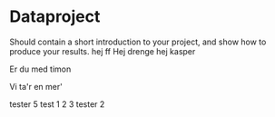 # Dataproject

Should contain a short introduction to your project, and show how to produce your results.
hej
ff
Hej drenge
hej kasper 

Er du med timon 

Vi ta'r en mer'

tester 5
test 1 2 3 
tester 2 